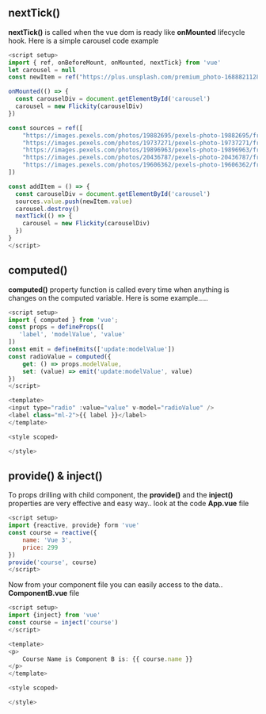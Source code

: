 ## nextTick()

**nextTick()** is called when the vue dom is ready like **onMounted** lifecycle hook. Here is a simple carousel code example
```js
<script setup>
import { ref, onBeforeMount, onMounted, nextTick} from 'vue'
let carousel = null
const newItem = ref("https://plus.unsplash.com/premium_photo-1688821128189-c4f2d10b33f1?q=80&w=2070&auto=format&fit=crop&ixlib=rb-4.0.3&ixid=M3wxMjA3fDB8MHxwaG90by1wYWdlfHx8fGVufDB8fHx8fA%3D%3D")

onMounted(() => {
  const carouselDiv = document.getElementById('carousel')
  carousel = new Flickity(carouselDiv)
})

const sources = ref([
    "https://images.pexels.com/photos/19882695/pexels-photo-19882695/free-photo-of-concrete-breakers-on-the-sea-coast.jpeg?auto=compress&cs=tinysrgb&w=1260&h=750&dpr=1",
    "https://images.pexels.com/photos/19737271/pexels-photo-19737271/free-photo-of-view-of-a-lake-in-mountains.jpeg?auto=compress&cs=tinysrgb&w=1260&h=750&dpr=1",
    "https://images.pexels.com/photos/19896963/pexels-photo-19896963/free-photo-of-yllas-lapland.jpeg?auto=compress&cs=tinysrgb&w=1260&h=750&dpr=1",
    "https://images.pexels.com/photos/20436787/pexels-photo-20436787/free-photo-of-a-snow-capped-mountain-is-seen-at-dusk.jpeg?auto=compress&cs=tinysrgb&w=1260&h=750&dpr=1",
    "https://images.pexels.com/photos/19606362/pexels-photo-19606362/free-photo-of-blurred-photo-of-a-beach-at-dusk.jpeg?auto=compress&cs=tinysrgb&w=1260&h=750&dpr=1"
])

const addItem = () => {
  const carouselDiv = document.getElementById('carousel')
  sources.value.push(newItem.value)
  carousel.destroy()
  nextTick(() => {
    carousel = new Flickity(carouselDiv)
  })
}
</script>
```

## computed()
**computed()** property function is called every time when anything is changes on the computed variable. Here is some example.....

```js
<script setup>
import { computed } from 'vue';
const props = defineProps([
   'label', 'modelValue', 'value' 
])
const emit = defineEmits(['update:modelValue'])
const radioValue = computed({
    get: () => props.modelValue,
    set: (value) => emit('update:modelValue', value)
})
</script>

<template>
<input type="radio" :value="value" v-model="radioValue" />
<label class="ml-2">{{ label }}</label>
</template>

<style scoped>

</style>
```

## provide() & inject()

To props drilling with child component, the **provide()** and the **inject()** properties are very effective and easy way.. look at the code
**App.vue** file
```js
<script setup>
import {reactive, provide} form 'vue'
const course = reactive({
    name: 'Vue 3',
    price: 299
})
provide('course', course)
</script>
```

Now from your component file you can easily access to the data.. 
**ComponentB.vue** file
```js
<script setup>
import {inject} from 'vue'
const course = inject('course')
</script>

<template>
<p>
    Course Name is Component B is: {{ course.name }}
</p>
</template>

<style scoped>

</style>
```
